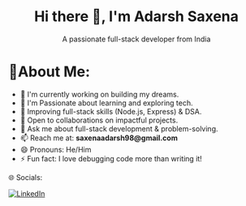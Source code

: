 
<div align="center">
  
  <h1>Hi there 👋, I'm Adarsh Saxena</h1>  

  A passionate full-stack developer from India  

</div>



<h1>💫About Me:</h1>


<div>
  <ul>
    <li>🔭 I'm currently working on building my dreams.</li>
    <li>👀 I'm Passionate about learning and exploring tech.</li>
    <li>🌱 Improving full-stack skills (Node.js, Express) & DSA.</li>
    <li>🤝 Open to collaborations on impactful projects.</li>
    <li>💬 Ask me about full-stack development & problem-solving.</li>
    <li>📫 Reach me at: <b>saxenaadarsh98@gmail.com</b></li>
    <li>😄 Pronouns: He/Him</li>
    <li>⚡ Fun fact: I love debugging code more than writing it!</li>
  </ul>
</div>
<div>
  <div margin="20px">🌐 Socials:</div>
  <p dir="auto"><a href="https://www.linkedin.com/in/adarsh-saxena-8420a6226/" rel="nofollow"><img src="https://camo.githubusercontent.com/bbd5a3be2124528ab2064d49356ed845b5f9a05fc79c603e25c76c6601e28b67/68747470733a2f2f696d672e736869656c64732e696f2f62616467652f4c696e6b6564496e2d2532333030373742352e7376673f6c6f676f3d6c696e6b6564696e266c6f676f436f6c6f723d7768697465" alt="LinkedIn" data-canonical-src="https://img.shields.io/badge/LinkedIn-%230077B5.svg?logo=linkedin&amp;logoColor=white" style="max-width: 100%;"></a></p>
</div>

